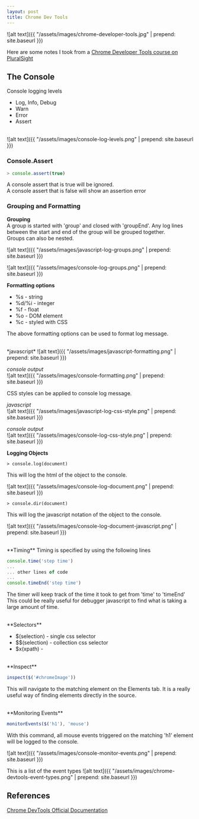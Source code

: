 ```yaml
---
layout: post
title: Chrome Dev Tools
---
```

![alt text]({{ "/assets/images/chrome-developer-tools.jpg" | prepend: site.baseurl }})  

Here are some notes I took from a [Chrome Developer Tools course on PluralSight](https://app.pluralsight.com/library/courses/chrome-developer-tools/table-of-contents)  

## The Console

Console logging levels  

* Log, Info, Debug
* Warn
* Error
* Assert  

<br>
![alt text]({{ "/assets/images/console-log-levels.png" | prepend: site.baseurl }})  

### Console.Assert

```javascript
> console.assert(true)
```

A console assert that is true will be ignored.  
A console assert that is false will show an assertion error

### Grouping and Formatting

**Grouping**  
A group is started with 'group' and closed with 'groupEnd'. Any log lines between the start and end of the group will be grouped together.  
Groups can also be nested.

![alt text]({{ "/assets/images/javascript-log-groups.png" | prepend: site.baseurl }})  

![alt text]({{ "/assets/images/console-log-groups.png" | prepend: site.baseurl }})  

**Formatting options**

* %s - string
* %d/%i - integer
* %f - float
* %o - DOM element
* %c - styled with CSS

The above formatting options can be used to format log message.  

<br>
*javascript*  
![alt text]({{ "/assets/images/javascript-formatting.png" | prepend: site.baseurl }})  

*console output*  
![alt text]({{ "/assets/images/console-formatting.png" | prepend: site.baseurl }})  

CSS styles can be applied to console log message.

*javascript*  
![alt text]({{ "/assets/images/javascript-log-css-style.png" | prepend: site.baseurl }})  

*console output*  
![alt text]({{ "/assets/images/console-log-css-style.png" | prepend: site.baseurl }})  

**Logging Objects**

```
> console.log(document)
```
This will log the html of the object to the console.

![alt text]({{ "/assets/images/console-log-document.png" | prepend: site.baseurl }})  

```
> console.dir(document)
```
This will log the javascript notation of the object to the console.

![alt text]({{ "/assets/images/console-log-document-javascript.png" | prepend: site.baseurl }})  

<br>
**Timing**  
Timing is specified by using the following lines

```javascript
console.time('step time')
...
... other lines of code
...
console.timeEnd('step time')
```
The timer will keep track of the time it took to get from 'time' to 'timeEnd'  
This could be really useful for debugger javascript to find what is taking a large amount of time.

<br>
**Selectors**

* $(selection) - single css selector
* $$(selection) - collection css selector
* $x(xpath) - 

<br>
**Inspect**  

```javascript
inspect($('#chromeImage'))
```
This will navigate to the matching element on the Elements tab. It is a really useful way of finding elements directly in the source.

<br>
**Monitoring Events**  

```javascript
monitorEvents($('h1'), 'mouse')
```
With this command, all mouse events triggered on the matching 'h1' element will be logged to the console.

![alt text]({{ "/assets/images/console-monitor-events.png" | prepend: site.baseurl }})  

This is a list of the event types
![alt text]({{ "/assets/images/chrome-devtools-event-types.png" | prepend: site.baseurl }})  


## References  
[Chrome DevTools Official Documentation](https://developers.google.com/web/tools/chrome-devtools/)